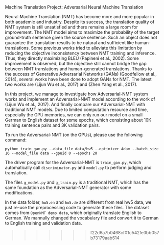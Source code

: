 <span class="text-muted">Machine Translation Project:</span> Adversarial Neural Machine Translation

Neural Machine Translation (NMT) has become more and more popular in both academic and industry. Despite its success, the translation quality of NMT system is still unsatisfied and there remains a large room for improvement. The NMT model aims to maximize the probability of the target ground-truth sentence given the source sentence. Such an object does not guarantee the translation results to be natural and sufficient like human-translations. Some previous works tried to alleviate this limitation by reducing the objective inconsistency between NMT training and inference. Thus, they directly maximizing BLEU (Papineni et al., 2002). Some improvement is observed, but the objective still cannot bridge the gap between NMT translations and human-generated translations. Thanks to the success of Generative Adversarial Networks (GANs) (Goodfellow et al., 2014), several works have been done to adopt GANs for NMT. The latest two works are (Lijun Wu et al., 2017) and (Zhen Yang et al., 2017).

In this project, we manage to investigate how Adversarial-NMT system works and implement an Adversarial-NMT model according to the work of (Lijun Wu et al., 2017). And finally compare our Adversarial-NMT with traditional NMT models. Due to limited computation resource and time, especially the GPU memories, we can only run our model on a small German to English dataset for some epochs, which consisting about 10K training sentence pairs and 3K validation pairs. 

To run the Adversarial-NMT (on the GPUs), please use the following command:
```
python train_gan.py --data_file data/hw5 --optimizer Adam --batch_size 16 --model_file data --gpuid 0 --epochs 20
```

The driver program for the Adversarial-NMT is `train_gan.py`, which automatically call `discriminator.py` and `model.py` to perform judging and translation. 

The files `g_model.py` and `g_train.py` is a traditional NMT, which has the same foundation as the Adversarial-NMT generator with some modifications.

In the data folder, `hw5.en` and `hw5.de` are different from real hw5 data, we just re-use the preprocessing code to generate these files. The dataset comes from `OpenNMT demo data`, which originally translate English to German. We mannully changed the vocabulary file and convert it to German to English training and validation data.
>>>>>>> f22d6a7b0468cf01c542fe0bb057b73179aab614
